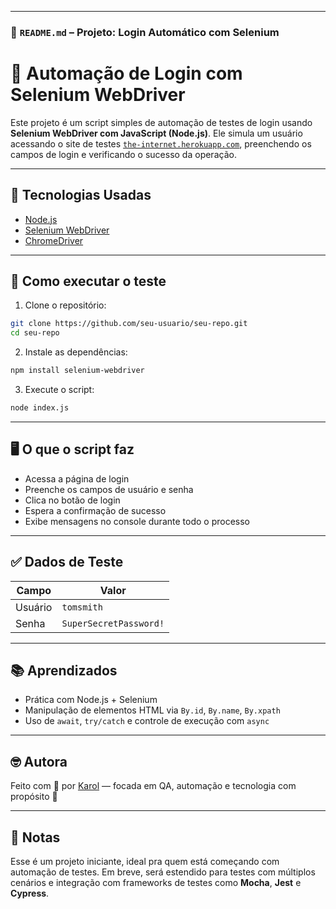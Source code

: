 
---

### 📁 `README.md` – Projeto: Login Automático com Selenium


# 🤖 Automação de Login com Selenium WebDriver

Este projeto é um script simples de automação de testes de login usando **Selenium WebDriver com JavaScript (Node.js)**. Ele simula um usuário acessando o site de testes [`the-internet.herokuapp.com`](https://the-internet.herokuapp.com/login), preenchendo os campos de login e verificando o sucesso da operação.

---

## 🚀 Tecnologias Usadas

- [Node.js](https://nodejs.org/)
- [Selenium WebDriver](https://www.selenium.dev/)
- [ChromeDriver](https://sites.google.com/chromium.org/driver/)

---

## 🧪 Como executar o teste

1. Clone o repositório:

```bash
git clone https://github.com/seu-usuario/seu-repo.git
cd seu-repo
```

2. Instale as dependências:

```bash
npm install selenium-webdriver
```

3. Execute o script:

```bash
node index.js
```

---

## 🖥️ O que o script faz

- Acessa a página de login
- Preenche os campos de usuário e senha
- Clica no botão de login
- Espera a confirmação de sucesso
- Exibe mensagens no console durante todo o processo

---

## ✅ Dados de Teste

| Campo    | Valor                   |
|----------|-------------------------|
| Usuário  | `tomsmith`              |
| Senha    | `SuperSecretPassword!`  |


---

## 📚 Aprendizados

- Prática com Node.js + Selenium
- Manipulação de elementos HTML via `By.id`, `By.name`, `By.xpath`
- Uso de `await`, `try/catch` e controle de execução com `async`

---

## 🤓 Autora

Feito com 💙 por [Karol](https://github.com/seu-usuario) — focada em QA, automação e tecnologia com propósito 🚀

---

## 📌 Notas

Esse é um projeto iniciante, ideal pra quem está começando com automação de testes. Em breve, será estendido para testes com múltiplos cenários e integração com frameworks de testes como **Mocha**, **Jest** e **Cypress**.


